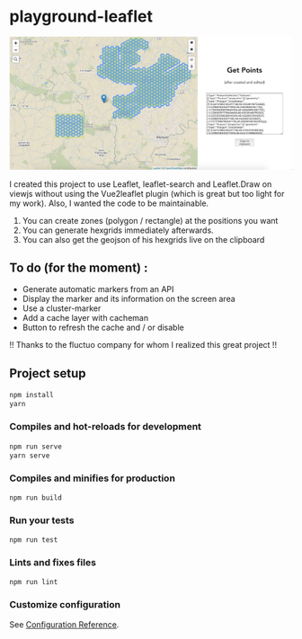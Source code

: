 # playground-leaflet

![image](./img.png)

I created this project to use Leaflet, leaflet-search and Leaflet.Draw on viewjs without using the Vue2leaflet plugin (which is great but too light for my work). Also, I wanted the code to be maintainable.

1. You can create zones (polygon / rectangle) at the positions you want
2. You can generate hexgrids immediately afterwards.
3. You can also get the geojson of his hexgrids live on the clipboard

## To do (for the moment) :

- Generate automatic markers from an API
- Display the marker and its information on the screen area
- Use a cluster-marker
- Add a cache layer with cacheman
- Button to refresh the cache and / or disable

!! Thanks to the fluctuo company for whom I realized this great project !!

## Project setup

```
npm install
yarn
```

### Compiles and hot-reloads for development

```
npm run serve
yarn serve
```

### Compiles and minifies for production

```
npm run build
```

### Run your tests

```
npm run test
```

### Lints and fixes files

```
npm run lint
```

### Customize configuration

See [Configuration Reference](https://cli.vuejs.org/config/).

